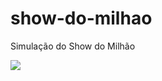 # show-do-milhao
Simulação do Show do Milhão


![](antoniogrosso/docs/bib/jovensgenios/inicial.png)
